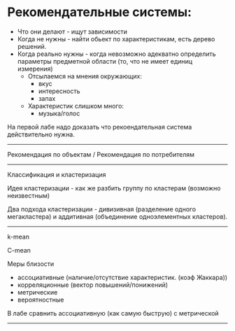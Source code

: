 # Рекомендательные системы:

- Что они делают - ищут зависимости
- Когда не нужны - найти обьект по характеристикам, есть дерево решений.
- Когда реально нужны - когда невозможно адекватно определить параметры предметной области (то, что не имеет единиц измерения)
    - Отсылаемся на мнения окружающих:
        - вкус
        - интересность
        - запах
    - Характеристик слишком много:
        - музыка/голос

На первой лабе надо доказать что рекоендательная система действительно нужна.

---

Рекомендация по объектам / Рекомендация по потребителям

---

Классификация и кластеризация

Идея кластеризации - как же разбить группу по кластерам (возможно неизвестным)

Два подхода кластеризации - дивизивная (разделение одного мегакластера) и аддитивная (объединение одноэлементных кластеров).

---

k-mean

C-mean

Меры близости
 - ассоциативные (наличие/отсутствие характеристик. (коэф Жаккара))
 - корреляционные (вектор повышений/понижений)
 - метрические
 - вероятностные

В лабе сравнить ассоциативную (как самую быструю) с метрической

---

